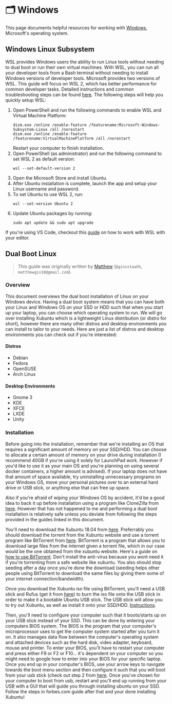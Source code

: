 # 🗂️ Windows

This page documents helpful resources for working with
[Windows](https://www.microsoft.com/en-us/windows), Microsoft's operating system.

## Windows Linux Subsystem <Badge type="tip" text="new"/>

WSL provides Windows users the ability to run Linux tools without needing to dual boot or run their own virtual machines. With WSL, you can run all your developer tools from a Bash terminal without needing to install Windows versions of developer tools. Microsoft provides two versions of WSL. This guide will focus on WSL 2, which has better performance for common developer tasks. Detailed instructions and common troubleshooting steps can be found [here](https://docs.microsoft.com/en-us/windows/wsl/wsl2-install). The following steps will help you quickly setup WSL:

1. Open PowerShell and run the following commands to enable WSL and Virtual Machine Platform:
    ```
    dism.exe /online /enable-feature /featurename:Microsoft-Windows-Subsystem-Linux /all /norestart
    dism.exe /online /enable-feature /featurename:VirtualMachinePlatform /all /norestart
    ```
    Restart your computer to finish installation.
2. Open PowerShell (as administrator) and run the following command to set WSL 2 as default version:
    ```
    wsl --set-default-version 2
    ```
3. Open the Microsoft Store and install Ubuntu.
4. After Ubuntu installation is complete, launch the app and setup your Linux username and password.
5. To set Ubuntu to use WSL 2, run:
    ```
    wsl --set-version Ubuntu 2
    ```
6. Update Ubuntu packages by running:
    ```
    sudo apt update && sudo apt upgrade
    ```

If you're using VS Code, checkout this [guide](https://code.visualstudio.com/blogs/2019/09/03/wsl2) on how to work with WSL with your editor.

## Dual Boot Linux

> This guide was originally written by [Matthew](https://github.com/ginsstaahh)
> (`@ginsstaahh`, `matthewgin10@gmail.com`).

### Overview

This document overviews the dual boot installation of Linux on your Windows device.
Having a dual boot system means that you can have both your Linux and Windows OS
on your SSD or HDD such that when you start up your laptop, you can choose which
operating system to run.  We will go over installing Xubuntu which is a lightweight
Linux distribution (or distro for short), however there are many other distros
and desktop environments you can install to tailor to your needs. Here are just
a list of distros and desktop environments you can check out if you're interested:

#### Distros

* Debian
* Fedora
* OpenSUSE
* Arch Linux

#### Desktop Environments

* Gnome 3
* KDE
* XFCE
* LXDE
* Unity

### Installation

Before going into the installation, remember that we're installing an OS that
requires a significant amount of memory on your SSD/HDD.  You can choose to
allocate a certain amount of memory on your drive during installation (I recommend
40GB if you're using it solely for LaunchPad work.  However if you'd like to use
it as your main OS and you're planning on using several docker containers, a
higher amount is advised).  If your laptop does not have that amount of space
available, try uninstalling unnecessary programs on your Windows OS, move your
personal pictures over to an external hard drive or USB stick, or anything else
that can free up space.

Also if you're afraid of wiping your Windows OS by accident, it'd be a good idea
to back it up before installation using a program like CloneZilla from
[here](https://clonezilla.org/).  However that has not happened to me and
performing a dual boot installation is relatively safe unless you deviate from
following the steps provided in the guides linked in this document.

You'll need to download the Xubuntu 18.04 from [here](https://xubuntu.org/download).
Preferrably you should download the torrent from the Xubuntu website and use a
torrent program like BitTorrent from [here](https://www.bittorrent.com/downloads/win).
BitTorrent is a program that allows you to download large files from the internet
given a torrent file, which in our case would be the one obtained from the xubuntu
website. Here's a guide on [how to use BitTorrent](https://www.dailydot.com/debug/how-to-use-bittorrent/).
Don't install the anti-virus because you wont need it if you're torrenting from
a safe website like xubuntu.  You also should stop seeding after a day once you're
done the download (seeding helps other people using BitTorrent to download the
same files by giving them some of your internet connection/bandwidth).

Once you download the Xubuntu iso file using BitTorrent, you'll need a USB stick
and Rufus (get it from [here](https://rufus.ie/en_IE.html)) to burn the iso file
onto the USB stick in order to make it a bootable Ubuntu USB stick. The USB stick
will allow you to try out Xubuntu, as well as install it onto your SSD/HDD. [Instructions](https://tutorials.ubuntu.com/tutorial/tutorial-create-a-usb-stick-on-windows#0).

Then, you'll need to configure your computer such that it boots/starts up on your
USB stick instead of your SSD. This can be done by entering your computers BIOS
system. The BIOS is the program that your computer's microprocessor uses to get
the computer system started after you turn it on. It also manages data flow
between the computer's operating system and attached devices such as the hard
disk, video adapter, keyboard, mouse and printer.  To enter your BIOS, you'll
have to restart your computer and press either F9 or F2 or F10... it's dependent
on your computer so you might need to google how to enter into your BIOS for your
specific laptop. Once you end up in your computer's BIOS, use your arrow keys to
navigate towards the boot menu section and then configure it such that you will
boot from your usb stick (check out step 2 from
[here](https://www.forbes.com/sites/jasonevangelho/2018/08/29/beginners-guide-how-to-install-ubuntu-linux/).
Once you've chosen for your computer to boot from usb, restart and you'll end up
running from your USB with a GUI that will guide you through installing ubuntu
on your SSD. Follow the steps in forbes.com guide after that and your done
installing Xubuntu!
